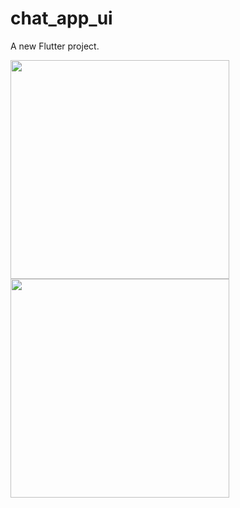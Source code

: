 # chat_app_ui

A new Flutter project.

<img src="https://raw.githubusercontent.com/trsimanto/chat_app_ui/master/home.jpg"  width="350">            <img src="https://raw.githubusercontent.com/trsimanto/chat_app_ui/master/chat.jpg"  width="350">

